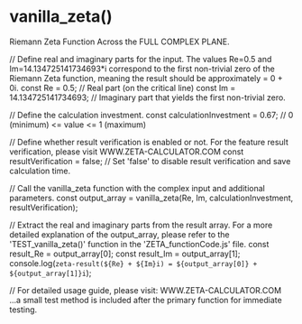 # vanilla_zeta()
Riemann Zeta Function Across the FULL COMPLEX PLANE.

// Define real and imaginary parts for the input. The values Re=0.5 and Im=14.134725141734693*i correspond to the first non-trivial zero of the Riemann Zeta function, meaning the result should be approximately = 0 + 0i.
const Re = 0.5; // Real part (on the critical line)
const Im = 14.134725141734693; // Imaginary part that yields the first non-trivial zero.

// Define the calculation investment.
const calculationInvestment = 0.67; // 0 (minimum) <= value <= 1 (maximum)

// Define whether result verification is enabled or not. For the feature result verification, please visit WWW.ZETA-CALCULATOR.COM
const resultVerification = false; // Set 'false' to disable result verification and save calculation time.

// Call the vanilla_zeta function with the complex input and additional parameters.
const output_array = vanilla_zeta(Re, Im, calculationInvestment, resultVerification);

// Extract the real and imaginary parts from the result array. For a more detailed explanation of the output_array, please refer to the 'TEST_vanilla_zeta()' function in the 'ZETA_functionCode.js' file.
const result_Re = output_array[0];
const result_Im = output_array[1];
console.log(`zeta-result(${Re} + ${Im}i) = ${output_array[0]} + ${output_array[1]}i`);

// For detailed usage guide, please visit: WWW.ZETA-CALCULATOR.COM ...a small test method is included after the primary function for immediate testing.
